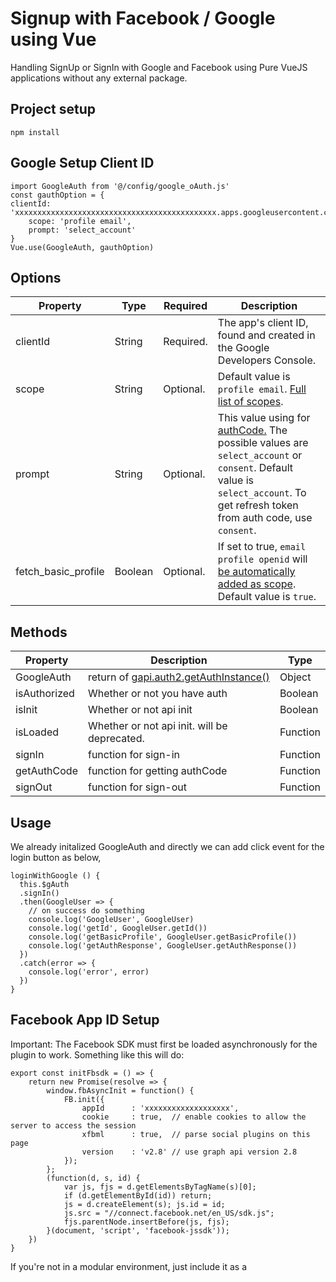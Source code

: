 # Signup with Facebook / Google using Vue

Handling SignUp or SignIn with Google and Facebook using Pure VueJS applications without any external package.

## Project setup
```
npm install
```

## Google Setup Client ID

    import GoogleAuth from '@/config/google_oAuth.js'
    const gauthOption = {
    clientId: 'xxxxxxxxxxxxxxxxxxxxxxxxxxxxxxxxxxxxxxxxxxxxx.apps.googleusercontent.com',
        scope: 'profile email',
        prompt: 'select_account'
    }
    Vue.use(GoogleAuth, gauthOption)


 ## Options
 
 <table>
<thead>
<tr>
<th>Property</th>
<th>Type</th>
<th>Required</th>
<th>Description</th>
</tr>
</thead>
<tbody>
<tr>
<td>clientId</td>
<td>String</td>
<td>Required.</td>
<td>The app's client ID, found and created in the Google Developers Console.</td>
</tr>
<tr>
<td>scope</td>
<td>String</td>
<td>Optional.</td>
<td>Default value is <code>profile email</code>. <a href="https://developers.google.com/identity/protocols/googlescopes" rel="nofollow">Full list of scopes</a>.</td>
</tr>
<tr>
<td>prompt</td>
<td>String</td>
<td>Optional.</td>
<td>This value using for <a href="https://developers.google.com/api-client-library/javascript/reference/referencedocs#gapiauth2offlineaccessoptions" rel="nofollow">authCode.</a> The possible values are <code>select_account</code> or <code>consent</code>. Default value is <code>select_account</code>. To get refresh token from auth code, use <code>consent</code>.</td>
</tr>
<tr>
<td>fetch_basic_profile</td>
<td>Boolean</td>
<td>Optional.</td>
<td>If set to true, <code>email profile openid</code> will <a href="https://developers.google.com/identity/sign-in/web/sign-in" rel="nofollow">be automatically added as scope</a>. Default value is <code>true</code>.</td>
</tr>
</tbody>
</table>

## Methods
    
 <table>
<thead>
<tr>
<th>Property</th>
<th>Description</th>
<th>Type</th>
</tr>
</thead>
<tbody>
<tr>
<td>GoogleAuth</td>
<td>return of <a href="https://developers.google.com/identity/sign-in/web/reference#gapiauth2authresponse" rel="nofollow">gapi.auth2.getAuthInstance()</a></td>
<td>Object</td>
</tr>
<tr>
<td>isAuthorized</td>
<td>Whether or not you have auth</td>
<td>Boolean</td>
</tr>
<tr>
<td>isInit</td>
<td>Whether or not api init</td>
<td>Boolean</td>
</tr>
<tr>
<td>isLoaded</td>
<td>Whether or not api init. will be deprecated.</td>
<td>Function</td>
</tr>
<tr>
<td>signIn</td>
<td>function for sign-in</td>
<td>Function</td>
</tr>
<tr>
<td>getAuthCode</td>
<td>function for getting authCode</td>
<td>Function</td>
</tr>
<tr>
<td>signOut</td>
<td>function for sign-out</td>
<td>Function</td>
</tr>
</tbody>
</table>

## Usage

We already initalized GoogleAuth and directly we can add click event for the login button as below,

    loginWithGoogle () {
      this.$gAuth
      .signIn()
      .then(GoogleUser => {
        // on success do something
        console.log('GoogleUser', GoogleUser)
        console.log('getId', GoogleUser.getId())
        console.log('getBasicProfile', GoogleUser.getBasicProfile())
        console.log('getAuthResponse', GoogleUser.getAuthResponse())
      })
      .catch(error => {
        console.log('error', error)
      })
    }
    
## Facebook App ID Setup
   Important: The Facebook SDK must first be loaded asynchronously for the plugin to work. Something like this will do:

    export const initFbsdk = () => {
        return new Promise(resolve => {
            window.fbAsyncInit = function() {
                FB.init({
                    appId      : 'xxxxxxxxxxxxxxxxxxx',
                    cookie     : true,  // enable cookies to allow the server to access the session
                    xfbml      : true,  // parse social plugins on this page
                    version    : 'v2.8' // use graph api version 2.8
                });
            };
            (function(d, s, id) {
                var js, fjs = d.getElementsByTagName(s)[0];
                if (d.getElementById(id)) return;
                js = d.createElement(s); js.id = id;
                js.src = "//connect.facebook.net/en_US/sdk.js";
                fjs.parentNode.insertBefore(js, fjs);
            }(document, 'script', 'facebook-jssdk'));
        })
    }
    
   If you're not in a modular environment, just include it as a <code><script></code>.
    
    <script type="text/javascript" src="https://connect.facebook.net/en_US/sdk.js"></script>
    
### Usage
Step 1: import and use the plugin if you're in a modular environment otherwise plugin will register itself.

    import { initFbsdk } from '@/config/facebook_oAuth.js'
    
Step 2: Initialize the Facebook instance with the app id
    
    mounted () {
       initFbsdk()
    }
Step 3: Add the button click event

    loginWithFacebook () {
      window.FB.login(response => {
        console.log('fb response', response)
      }, this.params)
    }

### Compiles and hot-reloads for development
```
npm run serve
```

## <g-emoji class="g-emoji" alias="tada" fallback-src="https://github.githubassets.com/images/icons/emoji/unicode/1f389.png">🎉 </g-emoji> [Demo Link](https://young-savannah-57214.herokuapp.com/login)  <g-emoji class="g-emoji" alias="tada" fallback-src="https://github.githubassets.com/images/icons/emoji/unicode/1f389.png">🎉</g-emoji>
# Login Screen

<img width="565" alt="Login" src="https://user-images.githubusercontent.com/3702438/66127487-6d0a5a80-e609-11e9-86b5-034c5899765f.png">


# SignUp Screen

<img width="574" alt="SignUp" src="https://user-images.githubusercontent.com/3702438/66127630-c5d9f300-e609-11e9-991e-92a78f58140b.png">

# Facebook with SignUp/SignIn
<img width="1438" alt="Screenshot 2021-06-01 at 8 46 14 AM" src="https://user-images.githubusercontent.com/3702438/120262446-55401980-c2b7-11eb-9747-d1cdae6bea83.png">

# Google with SignUp/SignIn
<img width="1437" alt="Screenshot 2021-06-01 at 8 46 31 AM" src="https://user-images.githubusercontent.com/3702438/120262460-5a04cd80-c2b7-11eb-8da5-9f7ef20d6656.png">

### Compiles and minifies for production
```
npm run build
```

### Run your tests
```
npm run test
```

### Lints and fixes files
```
npm run lint
```

### Run your unit tests
```
npm run test:unit
```

### Customize configuration
See [Configuration Reference](https://cli.vuejs.org/config/).
